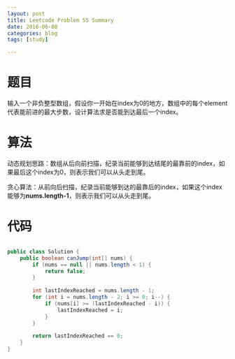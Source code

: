 ```yaml
---
layout: post
title: Leetcode Problem 55 Summary
date: 2016-06-08
categories: blog
tags: [study]

---
```


# 题目

输入一个非负整型数组，假设你一开始在index为0的地方，数组中的每个element代表能前进的最大步数，设计算法求是否能到达最后一个index。

# 算法

动态规划思路：数组从后向前扫描，纪录当前能够到达结尾的最靠前的index，如果最后这个index为0，则表示我们可以从头走到尾。

贪心算法：从前向后扫描，纪录当前能够到达的最靠后的index，如果这个index能够为**nums.length-1**，则表示我们可以从头走到尾。

# 代码

```java

public class Solution {
    public boolean canJump(int[] nums) {
        if (nums == null || nums.length < 1) {
            return false;
        }
        
        int lastIndexReached = nums.length - 1;
        for (int i = nums.length - 2; i >= 0; i--) {
            if (nums[i] >= (lastIndexReached - i)) {
                lastIndexReached = i;
            }
        }
        
        return lastIndexReached == 0;
    }
}

```

